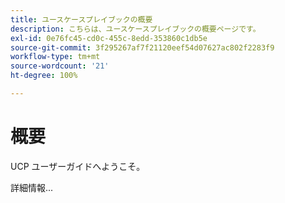 ```yaml
---
title: ユースケースプレイブックの概要
description: こちらは、ユースケースプレイブックの概要ページです。
exl-id: 0e76fc45-cd0c-455c-8edd-353860c1db5e
source-git-commit: 3f295267af7f21120eef54d07627ac802f2283f9
workflow-type: tm+mt
source-wordcount: '21'
ht-degree: 100%

---
```


# 概要

UCP ユーザーガイドへようこそ。

詳細情報...

<!--
This is the landing page of the user guide. It should be the first list item in the TOC.md file.

See other user landing pages to get ideas.
-->
